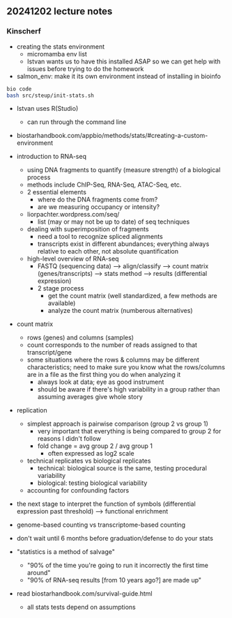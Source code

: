 ## 20241202 lecture notes
### Kinscherf

- creating the stats environment
    - micromamba env list
    - Istvan wants us to have this installed ASAP so we can get help with issues before trying to do the homework
- salmon_env: make it its own environment instead of installing in bioinfo

```bash
bio code
bash src/steup/init-stats.sh
```

- Istvan uses R(Studio)
    - can run through the command line
- biostarhandbook.com/appbio/methods/stats/#creating-a-custom-environment

- introduction to RNA-seq
    - using DNA fragments to quantify (measure strength) of a biological process
    - methods include ChIP-Seq, RNA-Seq, ATAC-Seq, etc.
    - 2 essential elements
        - where do the DNA fragments come from?
        - are we measuring occupancy or intensity?
    - liorpachter.wordpress.com/seq/
        - list (may or may not be up to date) of seq techniques
    - dealing with superimposition of fragments
        - need a tool to recognize spliced alignments
        - transcripts exist in different abundances; everything always relative to each other, not absolute quantification
    - high-level overview of RNA-seq
        - FASTQ (sequencing data) --> align/classify --> count matrix (genes/transcripts) --> stats method --> results (differential expression)
        - 2 stage process
            - get the count matrix (well standardized, a few methods are available)
            - analyze the count matrix (numberous alternatives)

- count matrix
    - rows (genes) and columns (samples)
    - count corresponds to the number of reads assigned to that transcript/gene
    - some situations where the rows & columns may be different characteristics; need to make sure you know what the rows/columns are in a file as the first thing you do when analyzing it
        - always look at data; eye as good instrument
        - should be aware if there's high variability in a group rather than assuming averages give whole story

- replication
    - simplest approach is pairwise comparison (group 2 vs group 1)
        - very important that everything is being compared to group 2 for reasons I didn't follow
        - fold change = avg group 2 / avg group 1
            - often expressed as log2 scale
    - technical replicates vs biological replicates
        - technical: biological source is the same, testing procedural variability
        - biological: testing biological variability
    - accounting for confounding factors

- the next stage to interpret the function of symbols (differential expression past threshold) --> functional enrichment
- genome-based counting vs transcriptome-based counting

- don't wait until 6 months before graduation/defense to do your stats
- "statistics is a method of salvage"
    - "90% of the time you're going to run it incorrectly the first time around"
    - "90% of RNA-seq results [from 10 years ago?] are made up"

- read biostarhandbook.com/survival-guide.html
    - all stats tests depend on assumptions
